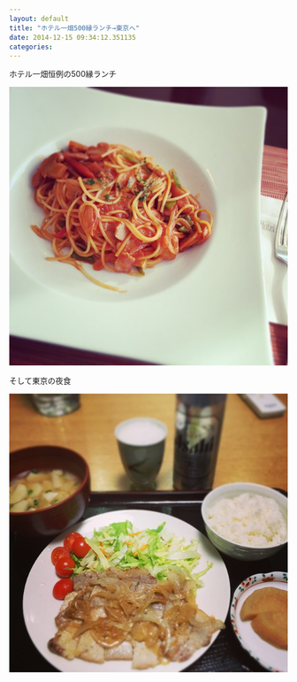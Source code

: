 ```yaml
---
layout: default
title: "ホテル一畑500縁ランチ→東京へ"
date: 2014-12-15 09:34:12.351135
categories: 
---
```


ホテル一畑恒例の500縁ランチ

![ナポリタン](/assets/images/201412/10843764_1388699688090283_1524637693_n.jpg)

そして東京の夜食

![しょうが焼き](/assets/images/201412/10831867_1552365765004183_925513581_n.jpg)

